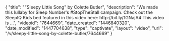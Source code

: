 {
    "title": "\"Sleepy Little Song\" by Colette Butler",
    "description": "We made this lullaby for Sleep Number's #StopTheStall campaign. Check out the SleepIQ Kids bed featured in this video here: http:\/\/bit.ly\/1GNajA4 This video is ...",
    "videoid": "7644669",
    "date_created": "1446840320",
    "date_modified": "1447704638",
    "type": "captivate",
    "layout": "video",
    "url": "\/v\/sleepy-little-song-by-colette-butler\/7644669"
}